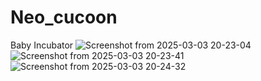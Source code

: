 # Neo_cucoon
Baby Incubator
![Screenshot from 2025-03-03 20-23-04](https://github.com/user-attachments/assets/81ffc341-187a-41f8-aee8-804271c6a16c)
![Screenshot from 2025-03-03 20-23-41](https://github.com/user-attachments/assets/64e5833e-1c0c-47ce-8cfb-443a14fcb1ed)
![Screenshot from 2025-03-03 20-24-32](https://github.com/user-attachments/assets/1e69ce41-6437-47df-84d1-7d935295d7ec)


